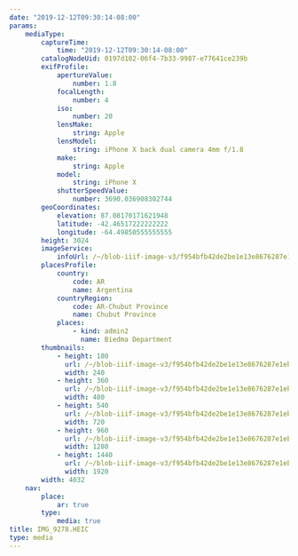 ```yaml
---
date: "2019-12-12T09:30:14-08:00"
params:
    mediaType:
        captureTime:
            time: "2019-12-12T09:30:14-08:00"
        catalogNodeUid: 0197d102-06f4-7b33-9987-e77641ce239b
        exifProfile:
            apertureValue:
                number: 1.8
            focalLength:
                number: 4
            iso:
                number: 20
            lensMake:
                string: Apple
            lensModel:
                string: iPhone X back dual camera 4mm f/1.8
            make:
                string: Apple
            model:
                string: iPhone X
            shutterSpeedValue:
                number: 3690.036908302744
        geoCoordinates:
            elevation: 87.08170171621948
            latitude: -42.46517222222222
            longitude: -64.49850555555555
        height: 3024
        imageService:
            infoUrl: /~/blob-iiif-image-v3/f954bfb42de2be1e13e8676287e1eb0edea862d0ec476380cd0884d81a27be3a/info.json
        placesProfile:
            country:
                code: AR
                name: Argentina
            countryRegion:
                code: AR-Chubut Province
                name: Chubut Province
            places:
                - kind: admin2
                  name: Biedma Department
        thumbnails:
            - height: 180
              url: /~/blob-iiif-image-v3/f954bfb42de2be1e13e8676287e1eb0edea862d0ec476380cd0884d81a27be3a/full/240%2C180/0/default.jpg
              width: 240
            - height: 360
              url: /~/blob-iiif-image-v3/f954bfb42de2be1e13e8676287e1eb0edea862d0ec476380cd0884d81a27be3a/full/480%2C360/0/default.jpg
              width: 480
            - height: 540
              url: /~/blob-iiif-image-v3/f954bfb42de2be1e13e8676287e1eb0edea862d0ec476380cd0884d81a27be3a/full/720%2C540/0/default.jpg
              width: 720
            - height: 960
              url: /~/blob-iiif-image-v3/f954bfb42de2be1e13e8676287e1eb0edea862d0ec476380cd0884d81a27be3a/full/1280%2C960/0/default.jpg
              width: 1280
            - height: 1440
              url: /~/blob-iiif-image-v3/f954bfb42de2be1e13e8676287e1eb0edea862d0ec476380cd0884d81a27be3a/full/1920%2C1440/0/default.jpg
              width: 1920
        width: 4032
    nav:
        place:
            ar: true
        type:
            media: true
title: IMG_9278.HEIC
type: media
---
```

